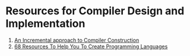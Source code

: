 # Resources for Compiler Design and Implementation

1. [An Incremental approach to Compiler Construction](AnIncrementalApproachtoCompilerConstruction.pdf)
2. [68 Resources To Help You To Create Programming Languages](https://tomassetti.me/resources-create-programming-languages/#design-general-articles)

